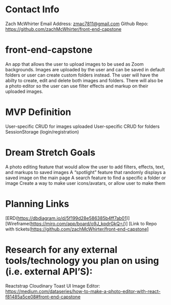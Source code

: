 # Contact Info

Zach McWhirter
Email Address: zmac7811@gmail.com
Github Repo: https://github.com/zachMcWhirter/front-end-capstone

# front-end-capstone
An app that allows the user to upload images to be used as Zoom backgrounds. Images are uploaded by the user and can be saved in default folders or user can create custom folders instead. The user will have the abilty to create, edit and delete both images and folders. There will also be a photo editor so the user can use filter effects and markup on their uploaded images.

# MVP Definition
User-specific CRUD for images uploaded
User-specific CRUD for folders
SessionStorage (login/registration)

# Dream Stretch Goals
A photo editing feature that would allow the user to add filters, effects, text, and markups to saved images
A “spotlight” feature that randomly displays a saved image on the main page
A search feature to find a specific a folder or image
Create a way to make user icons/avatars, or allow user to make them

# Planning Links
[ERD(https://dbdiagram.io/d/5f199d28e586385b4ff7ab01)]
[Wireframe(https://miro.com/app/board/o9J_kpdrGkQ=/)]
[Link to Repo with tickets(https://github.com/zachMcWhirter/front-end-capstone]

# Research for any external tools/technology you plan on using (i.e. external API’S):
Reactstrap
Cloudinary
Toast UI Image Editor: https://medium.com/dataseries/how-to-make-a-photo-editor-with-react-f81485a5ce08#front-end-capstone
